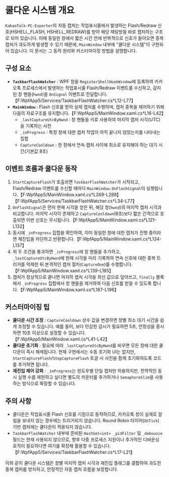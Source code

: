 # 쿨다운 시스템 개요

`KakaoTalk-PC-Exporter`의 자동 캡처는 작업표시줄에서 발생하는 Flash/Redraw 신호(HSHELL_FLASH, HSHELL_REDRAW)를 받아 해당 채팅방을 바로 캡처하는 구조로 되어 있습니다. 이때 동일한 창에서 짧은 시간 안에 반복적으로 신호가 들어오면 중복 캡처가 과도하게 발생할 수 있기 때문에, `MainWindow` 내부에 "쿨다운 시스템"이 구현되어 있습니다. 이 문서는 그 동작 원리와 커스터마이징 방법을 설명합니다.

## 구성 요소

- **`TaskbarFlashWatcher`** : WPF 창을 `RegisterShellHookWindow`에 등록하여 카카오톡 프로세스에서 발생하는 작업표시줄 Flash/Redraw 이벤트를 수신하고, 감지된 창 핸들(`hwnd`)을 `OnSignal` 이벤트로 전달합니다.【F:WpfApp5/Services/TaskbarFlashWatcher.cs†L12-L77】
- **`MainWindow`** : Flash 신호를 받아 실제 캡처를 수행하며, 캡처 중복을 제어하기 위해 다음의 자료구조를 유지합니다.【F:WpfApp5/MainWindow.xaml.cs†L16-L42】
  - `_lastCaptureUtcByHwnd` : 창 핸들을 키로 사용하여 마지막 캡처 시각(UTC)을 기록하는 사전
  - `_inProgress` : 특정 창에 대한 캡처 작업이 아직 끝나지 않았는지를 나타내는 집합
  - `CaptureCooldown` : 한 창에서 연속 캡처 사이에 최소로 유지해야 하는 대기 시간(기본값 8초)

## 이벤트 흐름과 쿨다운 동작

1. `StartCaptureFlash`가 호출되면 `TaskbarFlashWatcher`가 시작되고, Flash/Redraw 이벤트를 수신할 때마다 `MainWindow.OnFlashSignal`이 실행됩니다.【F:WpfApp5/MainWindow.xaml.cs†L269-L288】【F:WpfApp5/Services/TaskbarFlashWatcher.cs†L34-L77】
2. `OnFlashSignal`은 먼저 현재 시각을 얻은 뒤, 해당 창(`hwnd`)의 마지막 캡처 시각과 비교합니다. 마지막 시각이 존재하고 `CaptureCooldown`(8초)보다 짧은 간격으로 호출되면 이번 신호는 무시됩니다.【F:WpfApp5/MainWindow.xaml.cs†L121-L132】
3. 동시에 `_inProgress` 집합을 확인하여, 이미 동일한 창에 대한 캡처가 진행 중이라면 재진입을 차단하고 반환합니다.【F:WpfApp5/MainWindow.xaml.cs†L134-L137】
4. 위 두 조건을 통과하면 `_inProgress`에 창 핸들을 추가하고, `_lastCaptureUtcByHwnd`에 현재 시각을 미리 기록하여 연속 신호에 대한 중복 트리거를 억제한 뒤 본격적인 캡처 절차(`CaptureOne`)를 수행합니다.【F:WpfApp5/MainWindow.xaml.cs†L139-L185】
5. 캡처가 정상적으로 끝나면 마지막 캡처 시각을 최신 값으로 덮어쓰고, `finally` 블록에서 `_inProgress` 집합에서 창 핸들을 제거하여 다음 신호를 받을 수 있도록 합니다.【F:WpfApp5/MainWindow.xaml.cs†L187-L196】

## 커스터마이징 팁

- **쿨다운 시간 조정** : `CaptureCooldown` 상수 값을 변경하면 창별 최소 대기 시간을 쉽게 조정할 수 있습니다. 예를 들어, 보다 민감한 감시가 필요하면 5초, 안정성을 중시하면 10초 이상으로 설정할 수 있습니다.【F:WpfApp5/MainWindow.xaml.cs†L41-L42】
- **쿨다운 초기화** : 필요에 따라 `_lastCaptureUtcByHwnd`를 비우면 모든 창에 대한 쿨다운이 즉시 해제됩니다. 현재 구현에서는 수동 초기화 UI는 없지만, `StartCaptureFlash`/`StopCaptureFlash` 토글 시 사전을 함께 초기화하도록 코드를 추가하면 됩니다.
- **재진입 제어 강화** : `_inProgress`는 윈도우별 단일 캡처만 허용하지만, 전역적인 동시 실행 수를 제한하고 싶다면 별도의 카운터를 추가하거나 `SemaphoreSlim`을 사용하는 방식으로 확장할 수 있습니다.

## 주의 사항

- 쿨다운은 작업표시줄 Flash 신호를 기점으로 동작하므로, 카카오톡 창이 실제로 알림을 보내지 않는 경우에는 트리거되지 않습니다. Round Robin 타이머(`OnTick`) 기반 캡처에는 쿨다운이 적용되지 않습니다.
- `TaskbarFlashWatcher` 내부에 준비된 `HashSet<int> _pidFilter` 및 `_debounce` 필드는 현재 사용되지 않으므로, 향후 다중 프로세스 지원이나 추가적인 디바운싱 로직이 필요하다면 여기를 확장해 활용할 수 있습니다.【F:WpfApp5/Services/TaskbarFlashWatcher.cs†L17-L21】

이와 같이 쿨다운 시스템은 창별 마지막 캡처 시각과 재진입 플래그를 결합하여 과도한 중복 캡처를 방지하고, 안정적인 자동 캡처 흐름을 보장합니다.
